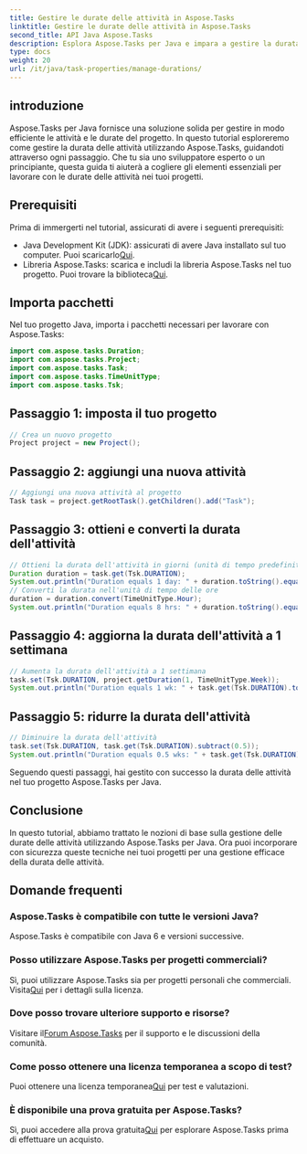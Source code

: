 ```yaml
---
title: Gestire le durate delle attività in Aspose.Tasks
linktitle: Gestire le durate delle attività in Aspose.Tasks
second_title: API Java Aspose.Tasks
description: Esplora Aspose.Tasks per Java e impara a gestire la durata delle attività senza sforzo. Segui la nostra guida passo passo per una pianificazione ed esecuzione efficace del progetto.
type: docs
weight: 20
url: /it/java/task-properties/manage-durations/
---
```

## introduzione
Aspose.Tasks per Java fornisce una soluzione solida per gestire in modo efficiente le attività e le durate del progetto. In questo tutorial esploreremo come gestire la durata delle attività utilizzando Aspose.Tasks, guidandoti attraverso ogni passaggio. Che tu sia uno sviluppatore esperto o un principiante, questa guida ti aiuterà a cogliere gli elementi essenziali per lavorare con le durate delle attività nei tuoi progetti.
## Prerequisiti
Prima di immergerti nel tutorial, assicurati di avere i seguenti prerequisiti:
-  Java Development Kit (JDK): assicurati di avere Java installato sul tuo computer. Puoi scaricarlo[Qui](https://www.oracle.com/java/technologies/javase-downloads.html).
- Libreria Aspose.Tasks: scarica e includi la libreria Aspose.Tasks nel tuo progetto. Puoi trovare la biblioteca[Qui](https://releases.aspose.com/tasks/java/).
## Importa pacchetti
Nel tuo progetto Java, importa i pacchetti necessari per lavorare con Aspose.Tasks:
```java
import com.aspose.tasks.Duration;
import com.aspose.tasks.Project;
import com.aspose.tasks.Task;
import com.aspose.tasks.TimeUnitType;
import com.aspose.tasks.Tsk;
```
## Passaggio 1: imposta il tuo progetto
```java
// Crea un nuovo progetto
Project project = new Project();
```
## Passaggio 2: aggiungi una nuova attività
```java
// Aggiungi una nuova attività al progetto
Task task = project.getRootTask().getChildren().add("Task");
```
## Passaggio 3: ottieni e converti la durata dell'attività
```java
// Ottieni la durata dell'attività in giorni (unità di tempo predefinita)
Duration duration = task.get(Tsk.DURATION);
System.out.println("Duration equals 1 day: " + duration.toString().equals("1 day"));
// Converti la durata nell'unità di tempo delle ore
duration = duration.convert(TimeUnitType.Hour);
System.out.println("Duration equals 8 hrs: " + duration.toString().equals("8 hrs"));
```
## Passaggio 4: aggiorna la durata dell'attività a 1 settimana
```java
// Aumenta la durata dell'attività a 1 settimana
task.set(Tsk.DURATION, project.getDuration(1, TimeUnitType.Week));
System.out.println("Duration equals 1 wk: " + task.get(Tsk.DURATION).toString().equals("1 wk"));
```
## Passaggio 5: ridurre la durata dell'attività
```java
// Diminuire la durata dell'attività
task.set(Tsk.DURATION, task.get(Tsk.DURATION).subtract(0.5));
System.out.println("Duration equals 0.5 wks: " + task.get(Tsk.DURATION).toString().equals("0.5 wks"));
```
Seguendo questi passaggi, hai gestito con successo la durata delle attività nel tuo progetto Aspose.Tasks per Java.
## Conclusione
In questo tutorial, abbiamo trattato le nozioni di base sulla gestione delle durate delle attività utilizzando Aspose.Tasks per Java. Ora puoi incorporare con sicurezza queste tecniche nei tuoi progetti per una gestione efficace della durata delle attività.
## Domande frequenti
### Aspose.Tasks è compatibile con tutte le versioni Java?
Aspose.Tasks è compatibile con Java 6 e versioni successive.
### Posso utilizzare Aspose.Tasks per progetti commerciali?
 Sì, puoi utilizzare Aspose.Tasks sia per progetti personali che commerciali. Visita[Qui](https://purchase.aspose.com/buy) per i dettagli sulla licenza.
### Dove posso trovare ulteriore supporto e risorse?
 Visitare il[Forum Aspose.Tasks](https://forum.aspose.com/c/tasks/15) per il supporto e le discussioni della comunità.
### Come posso ottenere una licenza temporanea a scopo di test?
 Puoi ottenere una licenza temporanea[Qui](https://purchase.aspose.com/temporary-license/) per test e valutazioni.
### È disponibile una prova gratuita per Aspose.Tasks?
 Sì, puoi accedere alla prova gratuita[Qui](https://releases.aspose.com/) per esplorare Aspose.Tasks prima di effettuare un acquisto.